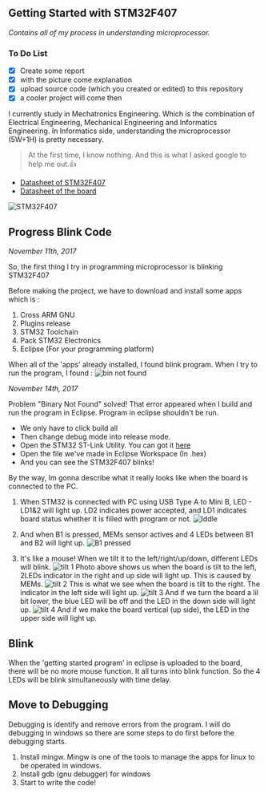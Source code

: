 ## Getting Started with STM32F407
*Contains all of my process in understanding microprocessor.*

### To Do List
- [x] Create some report  
- [x] with the picture come explanation  
- [x] upload source code (which you created or edited) to this repository  
- [x] a cooler project will come then

I currently study in Mechatronics Engineering.
Which is the combination of Electrical Engineering, Mechanical Engineering and Informatics Engineering. 
In Informatics side, understanding the microprocessor (5W+1H) is pretty necessary. 

>At the first time, I know nothing. And this is what I asked google to help me out.:thumbsup:

* [Datasheet of STM32F407](https://www.st.com)
* [Datasheet of the board](https://www.st.com)

![STM32F407](https://ae01.alicdn.com/kf/HTB1WEpBRXXXXXXDXVXXq6xXFXXXs/STM32F407G-DISC1-new-STM32F4DISCOVERY-Board-for-STM32F4-series-with-STM32F407-STM32F4-Discovery-supports-mbed.jpg)

## Progress Blink Code 
*November 11th, 2017*

So, the first thing I try in programming microprocessor is blinking STM32F407

Before making the project, we have to download and install some apps which is :
1. Cross ARM GNU
2. Plugins release
3. STM32 Toolchain
4. Pack STM32 Electronics
5. Eclipse (For your programming platform)

When all of the 'apps' already installed, I found blink program. When I try to run the program, I found :
![bin not found](https://user-images.githubusercontent.com/32242310/32642143-bf2210fa-c604-11e7-959b-e4d1bd758e84.png)

*November 14th, 2017*

Problem "Binary Not Found" solved!
That error appeared when I build and run the program in Eclipse. Program in eclipse shouldn't be run. 
* We only have to click build all
* Then change debug mode into release mode. 
* Open the STM32 ST-Link Utility. You can got it [here](https://www.st.com/stm32f4-discovery)
* Open the file we've made in Eclipse Workspace (In .hex)
* And you can see the STM32F407 blinks!

By the way, Im gonna describe what it really looks like when the board is connected to the PC.
1. When STM32 is connected with PC using USB Type A to Mini B, LED - LD1&2 will light up. LD2 indicates power accepted, and LD1 indicates board status whether it is filled with program or not.
![Iddle](https://user-images.githubusercontent.com/32242310/32766657-83d1ac4a-c942-11e7-9578-427fd4bab0e2.jpg)

2. And when B1 is pressed, MEMs sensor actives and 4 LEDs between B1 and B2 will light up.
![B1 pressed](https://user-images.githubusercontent.com/32242310/32766749-daed27f2-c942-11e7-9a74-4c6453d1ddcb.jpg)

3. It's like a mouse! When we tilt it to the left/right/up/down, different LEDs will blink.
![tilt 1](https://user-images.githubusercontent.com/32242310/32766869-61f258f8-c943-11e7-99a1-e0bae5cde37c.jpg)
Photo above shows us when the board is tilt to the left, 2LEDs indicator in the right and up side will light up. This is caused by MEMs.
![tilt 2](https://user-images.githubusercontent.com/32242310/32766911-99fd7f66-c943-11e7-9a1c-e4fe0bf086df.jpg)
This is what we see when the board is tilt to the right. The indicator in the left side will light up. 
![tilt 3](https://user-images.githubusercontent.com/32242310/32766933-b29ba872-c943-11e7-9272-33582c650bb7.jpg)
And if we turn the board a lil bit lower, the blue LED will be off and the LED in the down side will light up.
![tilt 4](https://user-images.githubusercontent.com/32242310/32766946-c677ef22-c943-11e7-93c1-2594fe896ca1.jpg)
And if we make the board vertical (up side), the LED in the upper side will light up.

## Blink
When the 'getting started program' in eclipse is uploaded to the board, there will be no more mouse function. It all turns into blink function. So the 4 LEDs will be blink simultaneously with time delay.

## Move to Debugging
Debugging is identify and remove errors from the program.
I will do debugging in windows so there are some steps to do first before the debugging starts.
1. Install mingw. Mingw is one of the tools to manage the apps for linux to be operated in windows.
2. Install gdb (gnu debugger) for windows
3. Start to write the code!

